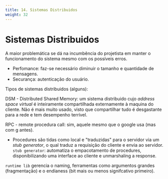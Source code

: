 ```yaml
---
title: 14. Sistemas Distribuidos
weight: 32
---
```

# Sistemas Distribuidos
A maior problemática se dá na incumbência do projetista em manter o funcionamento do sistema mesmo com os possíveis erros. 
- Perfomance: faz-se necessário diminuir o tamanho e quantidade de mensagens.
- Securança: autenticação do usuário.


Tipos de sistemas distribuidos (alguns):

DSM - Distributed Shared Memory: um sistema distribuido cujo *address space virtual* é inteiramente compartilhada externamente à maquina do cliente. Não é mais muito usado, visto que compartilhar tudo é desgastante para a rede e tem desempenho terrível.

RPC - remote procedura call: sim, aquele mesmo que o google usa (mas com g antes).
- Procedures são tidas como local e "traduzidas" para o servidor via um *stub generator*, o qual traduz a requisição do cliente e envia ao servidor.
`stub generator`: automatiza o empacotamento de procedures, disponibilizando uma interface ao cliente e unmarshaling a response.

`runtime lib` gerencia o naming, ferramentas como argumentos grandes (fragmentação) e o endianess (bit mais ou menos signifcativo primeiro).
